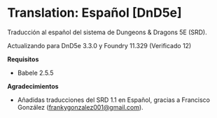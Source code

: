 # Translation: Español [DnD5e]

Traducción al español del sistema de Dungeons & Dragons 5E (SRD).

Actualizando para DnD5e 3.3.0 y Foundry 11.329 (Verificado 12)

**Requisitos**
- Babele 2.5.5

**Agradecimientos**
- Añadidas traducciones del SRD 1.1 en Español, gracias a Francisco González (frankygonzalez001@gmail.com).